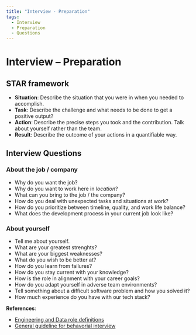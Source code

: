 ```yaml
---
title: "Interview - Preparation"
tags:
  - Interview
  - Preparation
  - Questions
---
```


# Interview – Preparation

## STAR framework

- __Situation__: Describe the situation that you were in when you needed to accomplish.
- __Task__: Describe the challenge and what needs to be done to get a positive output?
- __Action__: Describe the precise steps you took and the contribution. Talk about yourself rather than the team.
- __Result__: Describe the outcome of your actions in a quantifiable way.

## Interview Questions

### About the job / company

- Why do you want the job?
- Why do you want to work here in _location_?
- What can you bring to the job / the company?
- How do you deal with unexpected tasks and situations at work?
- How do you prioritize between timeline, quality, and work life balance?
- What does the development process in your current job look like?

### About yourself

- Tell me about yourself.
- What are your greatest strenghts?
- What are your biggest weaknesses?
- What do you wish to be better at?
- How do you learn from failures?
- How do you stay current with your knowledge?
- How is the role in alignment with your career goals?
- How do you adapt yourself in adverse team environments?
- Tell something about a difficult software problem and how you solved it?
- How much experience do you have with our tech stack?

**References**:

- [Engineering and Data role definitions](https://gist.github.com/jamtur01/aef437a79fee5a9cefdc)
- [General guideline for behavorial interview](https://leetcode.com/explore/interview/card/leapai/272/general-guideline-for-behavioral-interview/)
